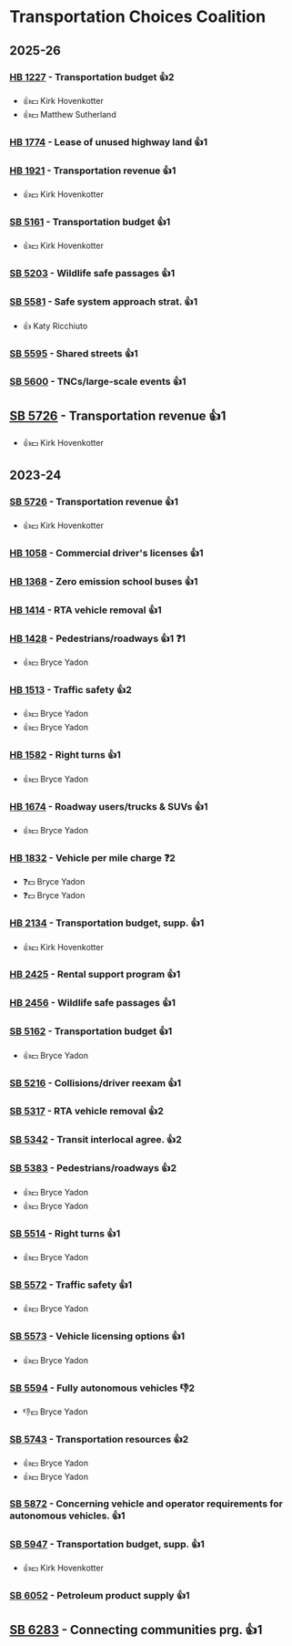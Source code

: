 # Transportation Choices Coalition
## 2025-26

### [HB 1227](/bill/2025-26/hb/1227/) - Transportation budget 👍2  
* 👍💵 Kirk Hovenkotter
* 👍💵 Matthew Sutherland

### [HB 1774](/bill/2025-26/hb/1774/) - Lease of unused highway land 👍1  

### [HB 1921](/bill/2025-26/hb/1921/) - Transportation revenue 👍1  
* 👍💵 Kirk Hovenkotter

### [SB 5161](/bill/2025-26/sb/5161/) - Transportation budget 👍1  
* 👍💵 Kirk Hovenkotter

### [SB 5203](/bill/2025-26/sb/5203/) - Wildlife safe passages 👍1  

### [SB 5581](/bill/2025-26/sb/5581/) - Safe system approach strat. 👍1  
* 👍 Katy Ricchiuto

### [SB 5595](/bill/2025-26/sb/5595/) - Shared streets 👍1  

### [SB 5600](/bill/2025-26/sb/5600/) - TNCs/large-scale events 👍1  

## [SB 5726](/bill/2025-26/sb/5726/) - Transportation revenue 👍1  
* 👍💵 Kirk Hovenkotter

## 2023-24

### [SB 5726](/bill/2023-24/sb/5726/) - Transportation revenue 👍1  
* 👍💵 Kirk Hovenkotter

### [HB 1058](/bill/2023-24/hb/1058/) - Commercial driver's licenses 👍1  

### [HB 1368](/bill/2023-24/hb/1368/) - Zero emission school buses 👍1  

### [HB 1414](/bill/2023-24/hb/1414/) - RTA vehicle removal 👍1  

### [HB 1428](/bill/2023-24/hb/1428/) - Pedestrians/roadways 👍1  ❓1
* 👍💵 Bryce Yadon

### [HB 1513](/bill/2023-24/hb/1513/) - Traffic safety 👍2  
* 👍💵 Bryce Yadon
* 👍💵 Bryce Yadon

### [HB 1582](/bill/2023-24/hb/1582/) - Right turns 👍1  
* 👍💵 Bryce Yadon

### [HB 1674](/bill/2023-24/hb/1674/) - Roadway users/trucks & SUVs 👍1  
* 👍💵 Bryce Yadon

### [HB 1832](/bill/2023-24/hb/1832/) - Vehicle per mile charge   ❓2
* ❓💵 Bryce Yadon
* ❓💵 Bryce Yadon

### [HB 2134](/bill/2023-24/hb/2134/) - Transportation budget, supp. 👍1  
* 👍💵 Kirk Hovenkotter

### [HB 2425](/bill/2023-24/hb/2425/) - Rental support program 👍1  

### [HB 2456](/bill/2023-24/hb/2456/) - Wildlife safe passages 👍1  

### [SB 5162](/bill/2023-24/sb/5162/) - Transportation budget 👍1  
* 👍💵 Bryce Yadon

### [SB 5216](/bill/2023-24/sb/5216/) - Collisions/driver reexam 👍1  

### [SB 5317](/bill/2023-24/sb/5317/) - RTA vehicle removal 👍2  

### [SB 5342](/bill/2023-24/sb/5342/) - Transit interlocal agree. 👍2  

### [SB 5383](/bill/2023-24/sb/5383/) - Pedestrians/roadways 👍2  
* 👍💵 Bryce Yadon
* 👍💵 Bryce Yadon

### [SB 5514](/bill/2023-24/sb/5514/) - Right turns 👍1  
* 👍💵 Bryce Yadon

### [SB 5572](/bill/2023-24/sb/5572/) - Traffic safety 👍1  
* 👍💵 Bryce Yadon

### [SB 5573](/bill/2023-24/sb/5573/) - Vehicle licensing options 👍1  
* 👍💵 Bryce Yadon

### [SB 5594](/bill/2023-24/sb/5594/) - Fully autonomous vehicles  👎2 
* 👎💵 Bryce Yadon

### [SB 5743](/bill/2023-24/sb/5743/) - Transportation resources 👍2  
* 👍💵 Bryce Yadon
* 👍💵 Bryce Yadon

### [SB 5872](/bill/2023-24/sb/5872/) - Concerning vehicle and operator requirements for autonomous vehicles. 👍1  

### [SB 5947](/bill/2023-24/sb/5947/) - Transportation budget, supp. 👍1  
* 👍💵 Kirk Hovenkotter

### [SB 6052](/bill/2023-24/sb/6052/) - Petroleum product supply 👍1  

## [SB 6283](/bill/2023-24/sb/6283/) - Connecting communities prg. 👍1  
